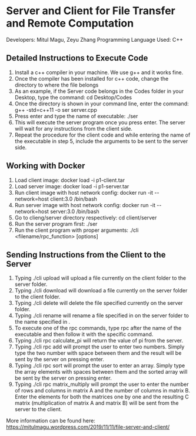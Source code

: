 # Server and Client for File Transfer and Remote Computation

Developers: Mitul Magu, Zeyu Zhang
Programming Language Used: C++


## Detailed Instructions to Execute Code
1. Install a c++ compiler in your machine. We use g++ and it works fine.
2. Once the compiler has been installed for c++ code, change the directory to where the file belongs
3. As an example, if the Server code belongs in the Codes folder in your Desktop, type the command: cd Desktop/Codes 
4. Once the directory is shown in your command line, enter the command: g++ -std=c++11 -o ser server.cpp
5. Press enter and type the name of executable: ./ser
6. This will execute the server program once you press enter. The server will wait for any instructions from the client side.
7. Repeat the procedure for the client code and while entering the name of the executable in step 5, include the arguments to be sent to the server side.

## Working with Docker

1. Load client image: docker load -i p1-client.tar
2. Load server image: docker load -i p1-server.tar
3. Run client image with host network config: docker run -it --network=host client:3.0 /bin/bash
4. Run server image with host network config: docker run -it --network=host server:3.0 /bin/bash
5. Go to clieng/server directory respectively: cd client/server
6. Run the server program first: ./ser
7. Run the client program with proper arguments: ./cli <command> <filename/rpc_function> [options]

## Sending Instructions from the Client to the Server
1. Typing ./cli upload <filename> will upload a file currently on the client folder to the server folder.
2. Typing ./cli download <filename> will download a file currently on the server folder to the client folder.
3. Typing ./cli delete <filename> will delete the file specified currently on the server folder.
4. Typing ./cli rename <filename1> <filename2> will rename a file specified in <filename1> on the server folder to the name specified in <filename2>.
5. To execute one of the rpc commands, type rpc after the name of the executable and then follow it with the specific command.
6. Typing ./cli rpc calculate_pi will return the value of pi from the server.
7. Typing ./cli rpc add will prompt the user to enter two numbers. Simply type the two number with space between them and the result will be sent by the server on pressing enter.
8. Typing ./cli rpc sort will prompt the user to enter an array. Simply type the array elements with spaces between them and the sorted array will be sent by the server on pressing enter.
9. Typing ./cli rpc matrix_multiply will prompt the user to enter the number of rows and columns in matrix A and the number of columns in matrix B. Enter the elements for both the matrices one by one and the resulting C matrix (multiplication of matrix A and matrix B) will be sent from the server to the client.
  
More information can be found here: https://mitulmagu.wordpress.com/2019/11/11/file-server-and-client/
